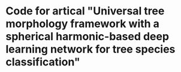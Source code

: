 # Code for artical "Universal tree morphology framework with a spherical harmonic-based deep learning network for tree species classification"
